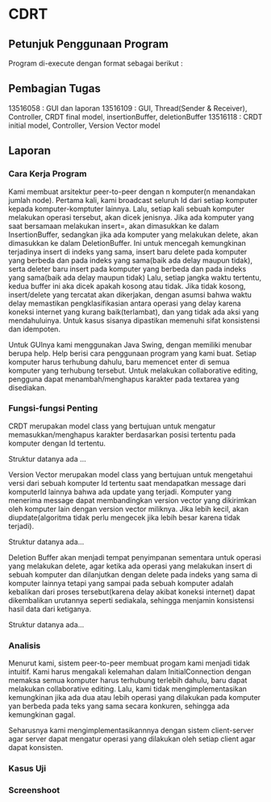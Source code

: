 # CDRT
## Petunjuk Penggunaan Program
Program di-execute dengan format sebagai berikut :

## Pembagian Tugas
13516058 : GUI dan laporan
13516109 : GUI, Thread(Sender & Receiver), Controller, CRDT final model, insertionBuffer, deletionBuffer
13516118 : CRDT initial model, Controller, Version Vector model

## Laporan
### Cara Kerja Program
Kami membuat arsitektur peer-to-peer dengan n komputer(n menandakan jumlah node). Pertama kali, kami broadcast seluruh Id dari setiap komputer kepada komputer-komptuter lainnya. Lalu, setiap kali sebuah komputer melakukan operasi tersebut, akan dicek jenisnya. Jika ada komputer yang saat bersamaan melakukan insert=, akan dimasukkan ke dalam InsertionBuffer, sedangkan jika ada komputer yang melakukan delete, akan dimasukkan ke dalam DeletionBuffer. Ini untuk mencegah kemungkinan terjadinya insert di indeks yang sama, insert baru delete pada komputer yang berbeda dan pada indeks yang sama(baik ada delay maupun tidak), serta deleter baru insert pada komputer yang berbeda dan pada indeks yang sama(baik ada delay maupun tidak) Lalu, setiap jangka waktu tertentu, kedua buffer ini aka dicek apakah kosong atau tidak. Jika tidak kosong, insert/delete yang tercatat akan dikerjakan, dengan asumsi bahwa waktu delay memastikan pengklasifikasian antara operasi yang delay karena koneksi internet yang kurang baik(terlambat), dan yang tidak ada aksi yang mendahuluinya. Untuk kasus sisanya dipastikan memenuhi sifat konsistensi dan idempoten.

Untuk GUInya kami menggunakan Java Swing, dengan memiliki menubar berupa help. Help berisi cara penggunaan program yang kami buat. Setiap komputer harus terhubung dahulu, baru memencet enter di semua komputer yang terhubung tersebut. Untuk melakukan collaborative editing, pengguna dapat menambah/menghapus karakter pada textarea yang disediakan.

### Fungsi-fungsi Penting
CRDT merupakan model class yang bertujuan untuk mengatur memasukkan/menghapus karakter berdasarkan posisi tertentu pada komputer dengan Id tertentu.

Struktur datanya ada ...

Version Vector merupakan model class yang bertujuan untuk mengetahui versi dari sebuah komputer Id tertentu saat mendapatkan message dari komputerId lainnya bahwa ada update yang terjadi. Komputer yang menerima message dapat membandingkan version vector yang dikirimkan oleh komputer lain dengan version vector miliknya. Jika lebih kecil, akan diupdate(algoritma tidak perlu mengecek jika lebih besar karena tidak terjadi).

Struktur datanya ada...

Deletion Buffer akan menjadi tempat penyimpanan sementara untuk operasi yang melakukan delete, agar ketika ada operasi yang melakukan insert di sebuah komputer dan dilanjutkan dengan delete pada indeks yang sama di komputer lainnya tetapi yang sampai pada sebuah komputer adalah kebalikan dari proses tersebut(karena delay akibat koneksi internet) dapat dikembalikan urutannya seperti sediakala, sehingga menjamin konsistensi hasil data dari ketiganya.

Struktur datanya ada...

### Analisis
Menurut kami, sistem peer-to-peer membuat progam kami menjadi tidak intuitif. Kami harus mengakali kelemahan dalam InitialConnection dengan memaksa semua komputer harus terhubung terlebih dahulu, baru dapat melakukan collaborative editing. Lalu, kami tidak mengimplementasikan kemungkinan jika ada dua atau lebih operasi yang dilakukan pada komputer yan berbeda pada teks yang sama secara konkuren, sehingga ada kemungkinan gagal.

Seharusnya kami mengimplementasikannnya dengan sistem client-server agar server dapat mengatur operasi yang dilakukan oleh setiap client agar dapat konsisten.

### Kasus Uji


### Screenshoot



